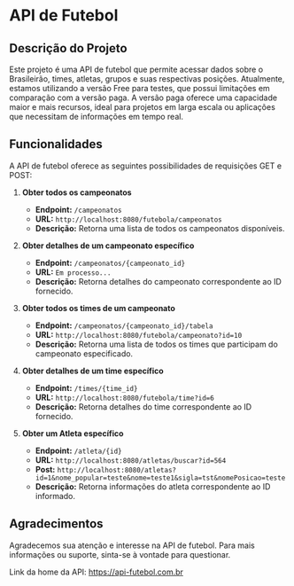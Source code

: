 # API de Futebol

## Descrição do Projeto

Este projeto é uma API de futebol que permite acessar dados sobre o Brasileirão, times, atletas, grupos e suas respectivas posições. Atualmente, estamos utilizando a versão Free para testes, que possui limitações em comparação com a versão paga. A versão paga oferece uma capacidade maior e mais recursos, ideal para projetos em larga escala ou aplicações que necessitam de informações em tempo real.

## Funcionalidades

A API de futebol oferece as seguintes possibilidades de requisições GET e POST:

1. **Obter todos os campeonatos**
    - **Endpoint:** `/campeonatos`
    - **URL:** `http://localhost:8080/futebola/campeonatos`
    - **Descrição:** Retorna uma lista de todos os campeonatos disponíveis.

2. **Obter detalhes de um campeonato específico**
    - **Endpoint:** `/campeonatos/{campeonato_id}`
    - **URL:** `Em processo...`
    - **Descrição:** Retorna detalhes do campeonato correspondente ao ID fornecido.

3. **Obter todos os times de um campeonato**
    - **Endpoint:** `/campeonatos/{campeonato_id}/tabela`
    - **URL:** `http://localhost:8080/futebola/campeonato?id=10`
    - **Descrição:** Retorna uma lista de todos os times que participam do campeonato especificado.

4. **Obter detalhes de um time específico**
    - **Endpoint:** `/times/{time_id}`
    - **URL:** `http://localhost:8080/futebola/time?id=6`
    - **Descrição:** Retorna detalhes do time correspondente ao ID fornecido.

5. **Obter um Atleta específico**
    - **Endpoint:** `/atleta/{id}`
    - **URL:** `http://localhost:8080/atletas/buscar?id=564`
    - **Post:** `http://localhost:8080/atletas?id=1&nome_popular=teste&nome=teste1&sigla=tst&nomePosicao=teste`
    - **Descrição:** Retorna informações do atleta correspondente ao ID informado.

## Agradecimentos

Agradecemos sua atenção e interesse na API de futebol. Para mais informações ou suporte, sinta-se à vontade para questionar.

Link da home da API: https://api-futebol.com.br
 
